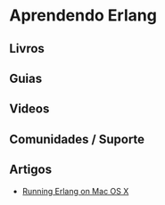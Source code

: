# Aprendendo Erlang

## Livros

## Guias

## Videos

## Comunidades / Suporte

## Artigos
- [Running Erlang on Mac OS X](http://rudamoura.com/erlang-on-mac.html)
